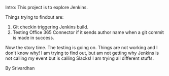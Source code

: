 Intro:
This project is to explore Jenkins.

Things trying to findout are:
1. Git checkin triggering Jenkins build.
2. Testing Office 365 Connector if it sends author name when a git commit is made in success.

Now the story time.
The testing is going on. Things are not working and I don't know why! I am trying to find out, but am not getting why Jenkins is not calling my event but is calling Slacks! I am trying all different stuffs. 

By Srivardhan
